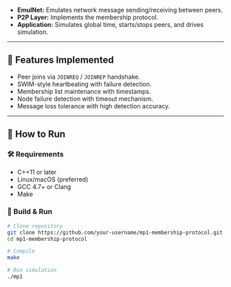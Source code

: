 
- **EmulNet:** Emulates network message sending/receiving between peers.
- **P2P Layer:** Implements the membership protocol.
- **Application:** Simulates global time, starts/stops peers, and drives simulation.

---

## 🚀 Features Implemented

- Peer joins via `JOINREQ` / `JOINREP` handshake.
- SWIM-style heartbeating with failure detection.
- Membership list maintenance with timestamps.
- Node failure detection with timeout mechanism.
- Message loss tolerance with high detection accuracy.

---

## 🧪 How to Run

### 🛠 Requirements

- C++11 or later
- Linux/macOS (preferred)
- GCC 4.7+ or Clang
- Make

### 🔄 Build & Run

```bash
# Clone repository
git clone https://github.com/your-username/mp1-membership-protocol.git
cd mp1-membership-protocol

# Compile
make

# Run simulation
./mp1
